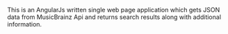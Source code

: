 
This is an AngularJs written single web page application which gets JSON data from MusicBrainz Api and returns search results along with additional information. 
